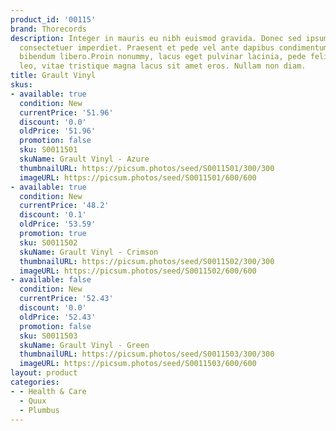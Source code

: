 ```yaml
---
product_id: '00115'
brand: Thorecords
description: Integer in mauris eu nibh euismod gravida. Donec sed ipsum ultrices turpis
  consectetuer imperdiet. Praesent et pede vel ante dapibus condimentum. In semper
  bibendum libero.Proin nonummy, lacus eget pulvinar lacinia, pede felis dignissim
  leo, vitae tristique magna lacus sit amet eros. Nullam non diam.
title: Grault Vinyl
skus:
- available: true
  condition: New
  currentPrice: '51.96'
  discount: '0.0'
  oldPrice: '51.96'
  promotion: false
  sku: S0011501
  skuName: Grault Vinyl - Azure
  thumbnailURL: https://picsum.photos/seed/S0011501/300/300
  imageURL: https://picsum.photos/seed/S0011501/600/600
- available: true
  condition: New
  currentPrice: '48.2'
  discount: '0.1'
  oldPrice: '53.59'
  promotion: true
  sku: S0011502
  skuName: Grault Vinyl - Crimson
  thumbnailURL: https://picsum.photos/seed/S0011502/300/300
  imageURL: https://picsum.photos/seed/S0011502/600/600
- available: false
  condition: New
  currentPrice: '52.43'
  discount: '0.0'
  oldPrice: '52.43'
  promotion: false
  sku: S0011503
  skuName: Grault Vinyl - Green
  thumbnailURL: https://picsum.photos/seed/S0011503/300/300
  imageURL: https://picsum.photos/seed/S0011503/600/600
layout: product
categories:
- - Health & Care
  - Quux
  - Plumbus
---
```

